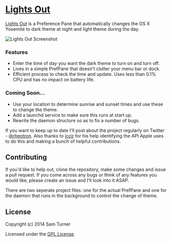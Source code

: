 [Lights Out](http://samturner.github.io/lights-out/)
========================

[Lights Out](http://samturner.github.io/lights-out/) is a Preference Pane that automatically changes the OS X Yosemite to dark theme at night and light theme during the day.

![Lights Out Screenshot](http://i.imgur.com/8cgnrGQ.png)

### Features
- Enter the time of day you want the dark theme to turn on and turn off.
- Lives in a simple PrefPane that doesn't clutter your menu bar or dock.
- Efficient process to check the time and update. Uses less than 0.1% CPU and has no impact on battery life.

### Coming Soon...
- Use your location to determine sunrise and sunset times and use these to change the theme.
- Add a launchd service to make sure this runs at start up.
- Rewrite the daemon structure so as to fix a number of bugs.

If you want to keep up to date I'll post about the project regularly on Twitter - [@rheotron](http://twitter.com/rheotron). Also thanks to [iccir](https://github.com/iccir) for his help identifying the API Apple uses to do this and making a bunch of helpful contributions.

## Contributing

If you'd like to help out, clone the repository, make some changes and issue a pull request. If you come across any bugs or think of any features you would like, please create an issue and I'll look into it ASAP.

There are two seperate project files: one for the actual PrefPane and one for the daemon that runs in the background to control the change of theme.

## License

Copyright (c) 2014 Sam Turner

Licensed under the [GPL License](http://choosealicense.com/licenses/gpl-2.0/).
